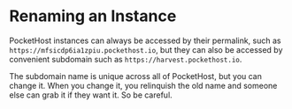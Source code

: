 # Renaming an Instance

PocketHost instances can always be accessed by their permalink, such as `https://mfsicdp6ia1zpiu.pockethost.io`, but they can also be accessed by convenient subdomain such as `https://harvest.pockethost.io`.

The subdomain name is unique across all of PocketHost, but you can change it. When you change it, you relinquish the old name and someone else can grab it if they want it. So be careful.
